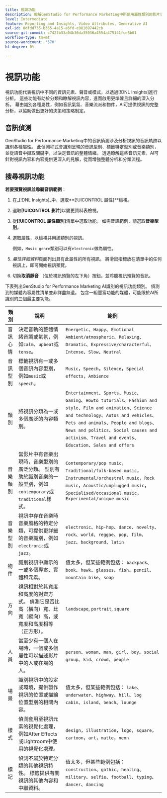 ```yaml
---
title: 視訊功能
description: 瞭解GenStudio for Performance Marketing中所使用屬性類別的影片功能。
level: Intermediate
feature: Reporting and Insights, Video Attributes, Generative AI
exl-id: 0dfdd735-b365-4a15-a6fd-e981697442cb
source-git-commit: c742fb33a04b36da35036a4554a475141fce8b01
workflow-type: tm+mt
source-wordcount: '570'
ht-degree: 0%

---
```


# 視訊功能

視訊功能代表視訊中不同的資訊元素、聲音或模式，以透過[!DNL Insights]進行分析。 這些功能有助於分類和瞭解視訊內容，進而啟用更準確且詳細的深入分析。 藉由識別各種屬性，例如音訊氣氛、音樂流派和物件，AI可提供視訊的完整分析，以協助做出更好的決策和策略制定。

## 音訊偵測

GenStudio for Performance Marketing中的音訊偵測涉及分析視訊的音訊軌跡以識別各種屬性。 此偵測程式會識別呈現的音訊型別、標籤特定型別或音樂類別，並從語音中擷取關鍵字，以決定音訊的整體情緒。 透過瞭解這些音訊元素，AI可針對視訊內容和內容提供更深入的見解，從而增強整體分析和分類流程。

## 搜尋視訊功能

**若要預覽視訊並聆聽音訊範例**：

1. 在&#x200B;_[!DNL Insights]_中，選取&#x200B;**[!UICONTROL 屬性]**檢視。

1. 選取&#x200B;**[!UICONTROL 影片]**&#x200B;以變更資料表檢視。

1. 從&#x200B;**[!UICONTROL 屬性類別]**&#x200B;清單中選取功能。 如需音訊範例，請選取&#x200B;**音樂型別**。

1. 選取屬性，以檢視共用該類別的視訊。

   例如，`Music genre`類別可以有`electronic`做為屬性。

1. _屬性詳細資料_&#x200B;頁面列出具有此屬性的所有視訊。 將滑鼠指標放在清單中的任何視訊上，即可開始視訊預覽。

1. 切換&#x200B;**取消靜音** （位於視訊預覽的左下角）按鈕，並聆聽視訊預覽的音訊。

下表列出GenStudio for Performance Marketing AI識別的視訊功能類別。 偵測到的媒體內容屬性清單並非詳盡無遺。 包含一組豐富功能的媒體，可能限於AI所識別的三個最主要功能。

<!-- For the writer: turn off word wrap to work with these tables. Option + Z -->

| 類別 | 說明 | 範例 |
| ------------------- | ------------------------------------------------------------------------------------------------------------ | --------------------------------------------------------------------------------------- |
| 音訊心情 | 決定音軌的整體情緒音調或氣氛，例如`calm`、`upbeat`或`tense`。 | `Energetic`、`Happy`、`Emotional Ambient/atmospheric`、`Relaxing`、`Dramatic`、`Expressive/characterful`、`Intense`、`Slow`、`Neutral` |
| 音訊型別 | 標籤視訊有一或多個音訊內容型別，例如`music`或`speech`。 | `Music`，`Speech`，`Silence`，`Special effects`，`Ambience` |
| 類別 | 將視訊分類為一或多個廣泛的內容類別。 | `Entertainment`、`Sports`、`Music`、`Gaming`、`Howto tutorials`、`Fashion and style`、`Film and animation`、`Science and technology`、`Autos and vehicles`、`Pets and animals`、`People and blogs`、`News and politics`、`Social causes and activism`、`Travel and events`、`Education`、`Sales and offers` |
| 音樂類別 | 當影片中有音樂出現時，音樂型別的廣泛分類。 型別有助於識別音樂的一般型別，例如`contemporary`或`traditional`樣式。 | `Contemporary/pop music`，`Traditional/folk-based music`，`Instrumental/orchestral music`，`Rock music`，`Acoustic/unplugged music`，`Specialised/occasional music`，`Experimental/unique music` |
| 音樂型別 | 視訊中存在音樂時音樂風格的特定分類，可提供更詳細的音樂識別，例如`electronic`或`jazz`。 | `electronic`、`hip-hop`、`dance`、`novelty`、`rock`、`world`、`reggae`、`pop`、`film`、`jazz`、`background`、`latin` |
| 物件 | 識別視訊中顯示的一或多個專案、實體和元素。 | 值太多，但某些範例包括： `backpack`、`book`、`hawk`、`glasses`、`fish`、`pencil`、`mountain bike`、`soap` |
| 方向 | 視訊相對於其寬度和高度的對齊方式。 偵測它是否比高（橫向）寬、比寬（縱向）高，或寬度和高度相等（正方形）。 | `landscape`, `portrait`, `square` |
| 人員 | 當至少有一個人在場時，一個或多個屬性可以描述影片中的人或在場的人。 | `person`、`woman`、`man`、`girl`、`boy`、`social group`、`kid`、`crowd`、`people` |
| 場景 | 識別視訊中的設定或環境，提供製作視訊的位置或描繪位置型別的相關內容。 | 值太多，但某些範例包括： `lake`、`underwater`、`highway`、`hill`、`log cabin`、`island`、`beach`、`lounge` |
| 樣式 | 偵測套用至視訊元素的視覺化處理，例如After Effects或Lightroom中使用的視覺化處理。 | `design`，`illustration`，`logo`，`square`，`cartoon`，`art`，`matte`，`neon` |
| 標記 | 偵測不屬於特定分類的其他視訊特性。 標籤提供有關視訊的其他內容和中繼資料。 | 值太多，但某些範例包括： `construction`、`gothic`、`healing`、`military`、`selfie`、`football`、`typing`、`dancer`、`dancing` |
